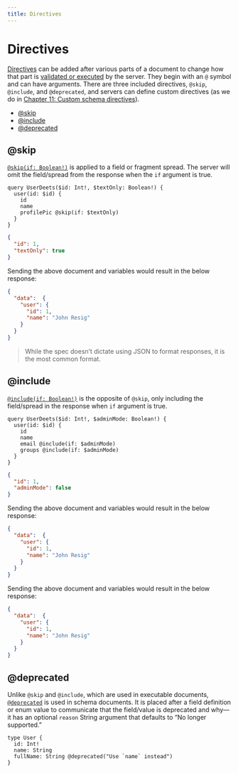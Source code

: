 ```yaml
---
title: Directives
---
```


# Directives

[Directives](http://spec.graphql.org/draft/#sec-Language.Directives) can be added after various parts of a document to change how that part is [validated or executed](../validation-and-execution/index.md) by the server. They begin with an `@` symbol and can have arguments. There are three included directives, `@skip`, `@include`, and `@deprecated`, and servers can define custom directives (as we do in [Chapter 11: Custom schema directives](../server/#custom-schema-directives)).

* [@skip](#@skip)
* [@include](#@include)
* [@deprecated](#@deprecated)

## @skip

[`@skip(if: Boolean!)`](http://spec.graphql.org/draft/#sec--skip) is applied to a field or fragment spread. The server will omit the field/spread from the response when the `if` argument is true.

```gql
query UserDeets($id: Int!, $textOnly: Boolean!) {
  user(id: $id) {
    id
    name
    profilePic @skip(if: $textOnly)
  }
}
```

```json
{
  "id": 1,
  "textOnly": true
}
```

Sending the above document and variables would result in the below response:

```json
{
  "data":  {
    "user": {
      "id": 1,
      "name": "John Resig"
    }
  }
}
```

> While the spec doesn’t dictate using JSON to format responses, it is the most common format.

## @include

[`@include(if: Boolean!)`](http://spec.graphql.org/draft/#sec--include) is the opposite of `@skip`, only including the field/spread in the response when `if` argument is true.

```gql
query UserDeets($id: Int!, $adminMode: Boolean!) {
  user(id: $id) {
    id
    name
    email @include(if: $adminMode)
    groups @include(if: $adminMode)
  }
}
```

```json
{
  "id": 1,
  "adminMode": false
}
```

Sending the above document and variables would result in the below response:

```json
{
  "data":  {
    "user": {
      "id": 1,
      "name": "John Resig"
    }
  }
}
```

Sending the above document and variables would result in the below response:

```json
{
  "data":  {
    "user": {
      "id": 1,
      "name": "John Resig"
    }
  }
}
```

## @deprecated

Unlike `@skip` and `@include`, which are used in executable documents, [`@deprecated`](http://spec.graphql.org/draft/#sec--deprecated) is used in schema documents. It is placed after a field definition or enum value to communicate that the field/value is deprecated and why—it has an optional `reason` String argument that defaults to “No longer supported.”

```gql
type User {
  id: Int!
  name: String
  fullName: String @deprecated("Use `name` instead")
}
```


